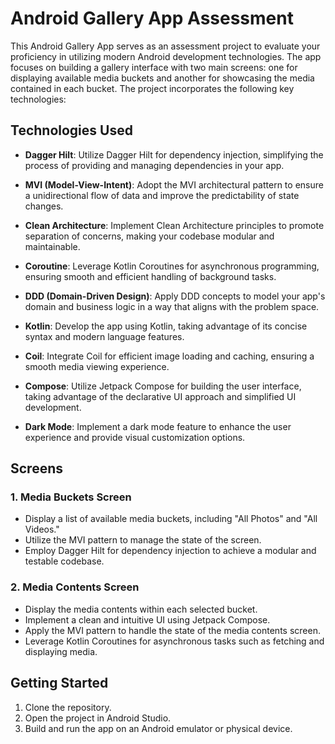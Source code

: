 # Android Gallery App Assessment

This Android Gallery App serves as an assessment project to evaluate your proficiency in utilizing modern Android development technologies. The app focuses on building a gallery interface with two main screens: one for displaying available media buckets and another for showcasing the media contained in each bucket. The project incorporates the following key technologies:

## Technologies Used

- **Dagger Hilt**: Utilize Dagger Hilt for dependency injection, simplifying the process of providing and managing dependencies in your app.

- **MVI (Model-View-Intent)**: Adopt the MVI architectural pattern to ensure a unidirectional flow of data and improve the predictability of state changes.

- **Clean Architecture**: Implement Clean Architecture principles to promote separation of concerns, making your codebase modular and maintainable.

- **Coroutine**: Leverage Kotlin Coroutines for asynchronous programming, ensuring smooth and efficient handling of background tasks.

- **DDD (Domain-Driven Design)**: Apply DDD concepts to model your app's domain and business logic in a way that aligns with the problem space.

- **Kotlin**: Develop the app using Kotlin, taking advantage of its concise syntax and modern language features.

- **Coil**: Integrate Coil for efficient image loading and caching, ensuring a smooth media viewing experience.

- **Compose**: Utilize Jetpack Compose for building the user interface, taking advantage of the declarative UI approach and simplified UI development.

- **Dark Mode**: Implement a dark mode feature to enhance the user experience and provide visual customization options.

## Screens

### 1. Media Buckets Screen

- Display a list of available media buckets, including "All Photos" and "All Videos."
- Utilize the MVI pattern to manage the state of the screen.
- Employ Dagger Hilt for dependency injection to achieve a modular and testable codebase.

### 2. Media Contents Screen

- Display the media contents within each selected bucket.
- Implement a clean and intuitive UI using Jetpack Compose.
- Apply the MVI pattern to handle the state of the media contents screen.
- Leverage Kotlin Coroutines for asynchronous tasks such as fetching and displaying media.

## Getting Started

1. Clone the repository.
2. Open the project in Android Studio.
3. Build and run the app on an Android emulator or physical device.
